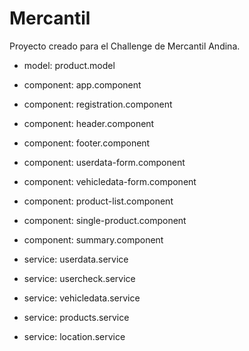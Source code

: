 # Mercantil

Proyecto creado para el Challenge de Mercantil Andina.

- model: product.model

- component: app.component
- component: registration.component
- component: header.component
- component: footer.component
- component: userdata-form.component
- component: vehicledata-form.component
- component: product-list.component
- component: single-product.component
- component: summary.component

- service: userdata.service
- service: usercheck.service
- service: vehicledata.service
- service: products.service
- service: location.service
